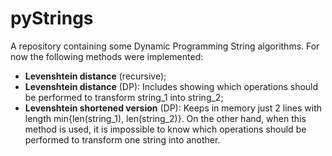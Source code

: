 # pyStrings

A repository containing some Dynamic Programming String algorithms. For now the following methods were implemented:

* __Levenshtein distance__ (recursive);
* __Levenshtein distance__ (DP): Includes showing which operations should be performed to transform string_1 into string_2;
* __Levenshtein shortened version__ (DP): Keeps in memory just 2 lines with length min{len(string_1), len(string_2)}. 
On the other hand, when this method is used, it is impossible to know which operations should be performed to transform one
string into another.
